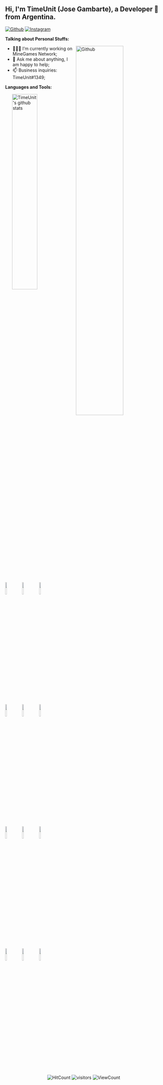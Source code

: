 ## Hi, I'm TimeUnit (Jose Gambarte), a Developer 🚀 from Argentina.

[![Github](https://img.shields.io/badge/-Github-000?style=flat&logo=Github&logoColor=white)](https://github.com/TimeUnit-Services)
[![Instagram](https://img.shields.io/badge/-Instagram-c13584?style=flat&labelColor=c13584&logo=instagram&logoColor=white)](https://www.instagram.com/jose.gambarte/)

**Talking about Personal Stuffs:**

<img width="55%" align="right" alt="Github" src="https://camo.githubusercontent.com/683e2187241c641430216c864ce93fc5a0e0dfb232c5a01d1c54b54d63aa8cb2/68747470733a2f2f63646e2e6472696262626c652e636f6d2f75736572732f313136323037372f73637265656e73686f74732f333834383931342f70726f6772616d6d65722e676966"/>

- 👨🏽‍💻 I’m currently working on MineGames Network;
- 💬 Ask me about anything, I am happy to help;
- 📫 Business inquiries: TimeUnit#1349;

**Languages and Tools:** 

<p>
  <a href="https://github.com/TimeUnit-Services">
    <img width="40%" align="right" alt="TimeUnit's github stats" src="https://github-readme-stats.vercel.app/api?username=TimeUnit-Services&show_icons=true&hide_border=true" />
  </a>
  
  <code><img width="10%" src="https://www.vectorlogo.zone/logos/java/java-ar21.svg"></code>
  <code><img width="10%" src="https://www.vectorlogo.zone/logos/kotlinlang/kotlinlang-ar21.svg"></code>
  <code><img width="10%" src="https://www.vectorlogo.zone/logos/w3_html5/w3_html5-ar21.svg"></code>
  <br />
  <code><img width="10%" src="https://www.vectorlogo.zone/logos/gradle/gradle-ar21.svg"></code>
  <code><img width="10%" src="https://www.vectorlogo.zone/logos/apache/apache-ar21.svg"></code>
  <code><img width="10%" src="https://www.vectorlogo.zone/logos/json/json-ar21.svg"></code>
  <br />
  <code><img width="10%" src="https://www.vectorlogo.zone/logos/mysql/mysql-ar21.svg"></code>
  <code><img width="10%" src="https://www.vectorlogo.zone/logos/redis/redis-ar21.svg"></code>
  <code><img width="10%" src="https://www.vectorlogo.zone/logos/mongodb/mongodb-ar21.svg"></code>
  <br />
  <code><img width="10%" src="https://www.vectorlogo.zone/logos/git-scm/git-scm-ar21.svg"></code>
  <code><img width="10%" src="https://www.vectorlogo.zone/logos/yaml/yaml-ar21.svg"></code>
  <code><img width="10%" src="https://www.vectorlogo.zone/logos/gnu_bash/gnu_bash-ar21.svg"></code>
</p>

<p align="center">
  <img alt="HitCount" src="http://hits.dwyl.com/TimeUnit-Services/TimeUnit-Services.svg" />
  <img alt="visitors" src="https://visitor-badge.glitch.me/badge?page_id=TimeUnit-Services.TimeUnit-Services" />
  <img alt="ViewCount" src="https://views.whatilearened.today/views/github/TimeUnit-Services/TimeUnit-Services.svg" />
</p>
